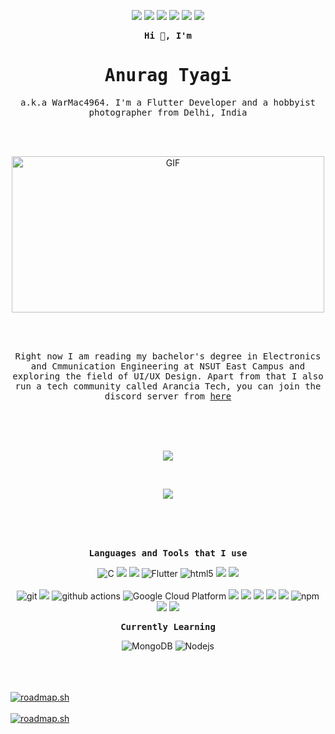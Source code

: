 <p align="center" float="left">  
  <a href="https://discord.gg/5h8Hx2WMXc"> <img src="https://img.shields.io/badge/Arancia Tech-%237289DA.svg?style=for-the-badge&logo=discord&logoColor=white" /></a>
  <a href="https://www.facebook.com/anu.tyagi.125"><img src="https://img.shields.io/badge/Facebook-%231877F2.svg?style=for-the-badge&logo=Facebook&logoColor=white"/></a>
  <a href="mailto:anurag.tyagi4964@gmail.com"><img src="https://img.shields.io/badge/Gmail-D14836?style=for-the-badge&logo=gmail&logoColor=white"/></a>
  <a href="https://www.instagram.com/capttyg/"><img src="https://img.shields.io/badge/capttyg-%23E4405F.svg?style=for-the-badge&logo=Instagram&logoColor=white" /></a>
  <a href="https://www.linkedin.com/in/warmac4964/"><img src="https://img.shields.io/badge/linkedin-%230077B5.svg?style=for-the-badge&logo=linkedin&logoColor=white" /></a>
  <a href="https://www.hackerrank.com/WarMac"><img src="https://img.shields.io/badge/-Hackerrank-2EC866?style=for-the-badge&logo=HackerRank&logoColor=white"/></a>
</p>

<p align="center">
  <b><samp>Hi 👋, I'm</samp></b> 
  <br>
  <h1 align="center"><samp>Anurag Tyagi</samp></h1>
</p>
<p align="center">
  <samp>a.k.a WarMac4964. I'm a Flutter Developer and a hobbyist photographer from Delhi, India</samp>     </p>
  <br>
  <br>
  <p align="center"><img  height="250" width="500" alt="GIF" src="https://www.mygo.ge/uploads/blog/1584023795.jpg" /></p>
  <br> 
  <br>
  <p align="center">
    <samp>Right now I am reading my bachelor's degree in Electronics and Cmmunication Engineering at NSUT East Campus and exploring the field of UI/UX Design. Apart from that I also run a tech community called Arancia Tech, you can join the discord server from <a href="https://discord.gg/5h8Hx2WMXc">here</a></samp>
  </p>
  <br>
  <br>
  <br>
 <a href="https://github.com/WarMac4964/github-readme-streak-stats">
    <p align="center"><img src="https://github-readme-streak-stats.herokuapp.com/?user=WarMac4964&theme=dark&hide_border=true&background=0D1117&stroke=0000"/></p>
  </a>
  <br/>

   <p align="center"><a href="https://github.com/WarMac4964/github-readme-stats">
    <img src="https://github-readme-stats.vercel.app/api?username=WarMac4964&title_color=FA8B00&bg_color=0D1117&hide_border=true&text_color=9D9D9D&hide_rank=true&icon_color=FA8B00&show_icons=true&hide_title=true&line_height=30&count_private=true"/>
 </a></p>

  <br>
  <br>
  <br>
  
  <p align="center"><b><samp>Languages and Tools that I use</samp></b></p>

  <p align="center" float="left">
  
  <img alt="C" src="https://img.shields.io/badge/c-%2300599C.svg?style=for-the-badge&logo=c&logoColor=white" />
   <img src="https://img.shields.io/badge/c++-%2300599C.svg?style=for-the-badge&logo=c%2B%2B&logoColor=white"/>
  <img src="https://img.shields.io/badge/dart-%230175C2.svg?style=for-the-badge&logo=dart&logoColor=white"/>
  <img alt="Flutter" src="https://img.shields.io/badge/Flutter-%2302569B.svg?style=for-the-badge&logo=Flutter&logoColor=white" />
  <img alt="html5" src="https://img.shields.io/badge/-HTML5-E34F26?style=flat-square&logo=html5&logoColor=white" />
   <img src="https://img.shields.io/badge/-CSS3-1572B6?style=flat-square&logo=CSS3&logoColor=white"/>
  <img src="https://img.shields.io/badge/-MySQL-F29111?style=flat-square&logo=MySQL&logoColor=white"/>
  
  <br>
  <br>

  <img alt="git" src="https://img.shields.io/badge/-Git-F05032?style=flat-square&logo=git&logoColor=white" />
  <img src="https://img.shields.io/badge/-Github-181717?style=flat-square&logo=GitHub&logoColor=white"/>
  <img alt="github actions" src="https://img.shields.io/badge/-Github_Actions-2088FF?style=flat-square&logo=github-actions&logoColor=white" />
  <img alt="Google Cloud Platform" src="https://img.shields.io/badge/-Google_Cloud_Platform-1a73e8?style=flat-square&logo=google-cloud&logoColor=white" />
  <img src="https://img.shields.io/badge/-Visual%20Studio%20Code-23A9F2?style=flat-square&logo=Visual%20Studio%20Code&logoColor=white"/>
  <img src="https://img.shields.io/badge/Android%20Studio-3DDC84.svg?style=for-the-badge&logo=android-studio&logoColor=white"/>
  <img src="https://img.shields.io/badge/Xcode-007ACC?style=for-the-badge&logo=Xcode&logoColor=white"/>
  <img src="https://img.shields.io/badge/-Trello-0079BF?style=flat-square&logo=Trello&logoColor=white"/>
  <img src="https://img.shields.io/badge/-Slack-E01563?style=flat-square&logo=Slack&logoColor=white"/>
  <img alt="npm" src="https://img.shields.io/badge/-NPM-CB3837?style=flat-square&logo=npm&logoColor=white" /> 
  <img src="https://img.shields.io/badge/-Notion-000000?style=flat-square&logo=Notion&logoColor=white"/>
  <img src="https://img.shields.io/badge/-Debian-A80030?style=flat-square&logo=Debian&logoColor=white"/>
  
</p>
 <p align="center"><b><samp>Currently Learning</samp></b></p>
  <p align="center" float="left">
  <img alt="MongoDB" src="https://img.shields.io/badge/-MongoDB-13aa52?style=flat-square&logo=mongodb&logoColor=white" />
  <img alt="Nodejs" src="https://img.shields.io/badge/-Nodejs-43853d?style=flat-square&logo=Node.js&logoColor=white" />
  
</p>
  <br>
  <br>
  <br>
<a href="https://roadmap.sh"><img src="https://api.roadmap.sh/v1-badge/tall/64bacf8e8a29ad56faa0f1c8?variant=dark" alt="roadmap.sh"/></a>
<br>
<br>
<a href="https://roadmap.sh"><img src="https://api.roadmap.sh/v1-badge/wide/64bacf8e8a29ad56faa0f1c8?variant=dark" alt="roadmap.sh"/></a>
